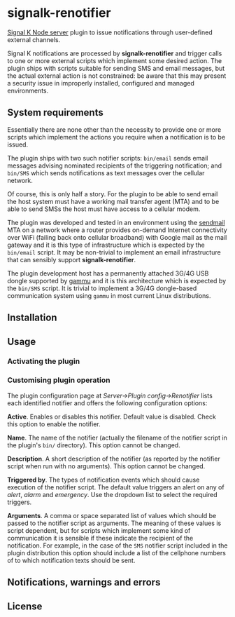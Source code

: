 # signalk-renotifier

[Signal K Node server](https://github.com/SignalK/signalk-server-node)
plugin to issue notifications through user-defined external channels.

Signal K notifications are processed by __signalk-renotifier__ and trigger
calls to one or more external scripts which implement some desired action.
The plugin ships with scripts suitable for sending SMS and email messages,
but the actual external action is not constrained: be aware that this may
present a security issue in improperly installed, configured and managed
environments. 

## System requirements

Essentially there are none other than the necessity to provide one or more
scripts which implement the actions you require when a notification is to be
issued.

The plugin ships with two such notifier scripts: `bin/email` sends email
messages advising nominated recipients of the triggering notification; and
`bin/SMS` which sends notifications as text messages over the cellular network.

Of course, this is only half a story.
For the plugin to be able to send email the host system must have a working
mail transfer agent (MTA) and to be able to send SMSs the host must have
access to a cellular modem.

The plugin was developed and tested in an environment using the
[sendmail]()
MTA on a network where a router provides on-demand Internet connectivity over
WiFi (failing back onto cellular broadband) with Google mail as the mail
gateway and it is this type of infrastructure which is expected by the
`bin/email` script.
It may be non-trivial to implement an email infrastructure that can sensibly
support __signalk-renotifier__. 

The plugin development host has a permanently attached 3G/4G USB dongle
supported by
[gammu]()
and it is this architecture which is expected by the `bin/SMS` script.
It is trivial to implement a 3G/4G dongle-based communication system using
`gammu` in most current Linux distributions.

## Installation

## Usage

### Activating the plugin

### Customising plugin operation

The plugin configuration page at _Server->Plugin config->Renotifier_ lists each
identified notifier and offers the following configuration options:

__Active__.  Enables or disables this notifier.
Default value is disabled.
Check this option to enable the notifier.

__Name__.  The name of the notifier (actually the filename of the notifier
script in the plugin's `bin/` directory).
This option cannot be changed.

__Description__.  A short description of the notifier (as reported by the
notifier script when run with no arguments).
This option cannot be changed.

__Triggered by__.  The types of notification events which should cause
execution of the notifier script.
The default value triggers an alert on any of _alert_, _alarm_ and _emergency_.
Use the dropdown list to select the required triggers.

__Arguments__.  A comma or space separated list of values which should be
passed to the notifier script as arguments.
The meaning of these values is script dependent, but for scripts which
implement some kind of communication it is sensible if these indicate the
recipient of the notification.
For example, in the case of the `SMS` notifier script included in the plugin
distribution this option should include a list of the cellphone numbers of
to which notification texts should be sent.
## Notifications, warnings and errors

## License
